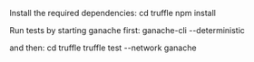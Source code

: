 Install the required dependencies:
cd truffle
npm install

Run tests by starting ganache first:
ganache-cli --deterministic

and then:
cd truffle
truffle test --network ganache